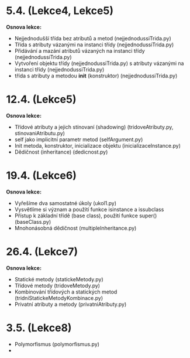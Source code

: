 # 5.4. (Lekce4, Lekce5)
**Osnova lekce:**
- Nejjednodušší třída bez atributů a metod (nejjednodussiTrida.py)
- Třída s atributy vázanými na instanci třídy (nejjednodussiTrida.py)
- Přidávání a mazání atributů vázaných na instanci třídy (nejjednodussiTrida.py)
-  Vytvoření objektu třídy (nejjednodussiTrida.py) s atributy vázanými na instanci třídy (nejjednodussiTrida.py)
- třída s atributy a metodou __init__ (konstruktor) (nejjednodussiTrida.py)

# 12.4. (Lekce5)
**Osnova lekce:**
- Třídové atributy a jejich stínovaní (shadowing) (tridoveAtributy.py, stinovaniAtributu.py)
- self jako implicitní parametr metod (selfArgument.py)
- Init metoda, konstruktor, inicializace objektu (inicializaceInstance.py)
- Dědičnost (inheritance) (dedicnost.py)

# 19.4. (Lekce6)
**Osnova lekce:**
- Vyřešíme dva samostatné úkoly (ukol1.py)
- Vysvětlíme si význam a použití funkce isinstance a issubclass 
- Přístup k základní třídě (base class), použití funkce super() (baseClass.py)
- Mnohonásobná dědičnost (multipleInheritance.py)

# 26.4. (Lekce7)
**Osnova lekce:**
- Statické metody (statickeMetody.py)
- Třídové metody (tridoveMetody.py)
- Kombinování třídových a statických metod (tridniStatickeMetodyKombinace.py)
- Privatní atributy a metody (privatniAtributy.py)

# 3.5. (Lekce8)
- Polymorfismus (polymorfismus.py)
- 